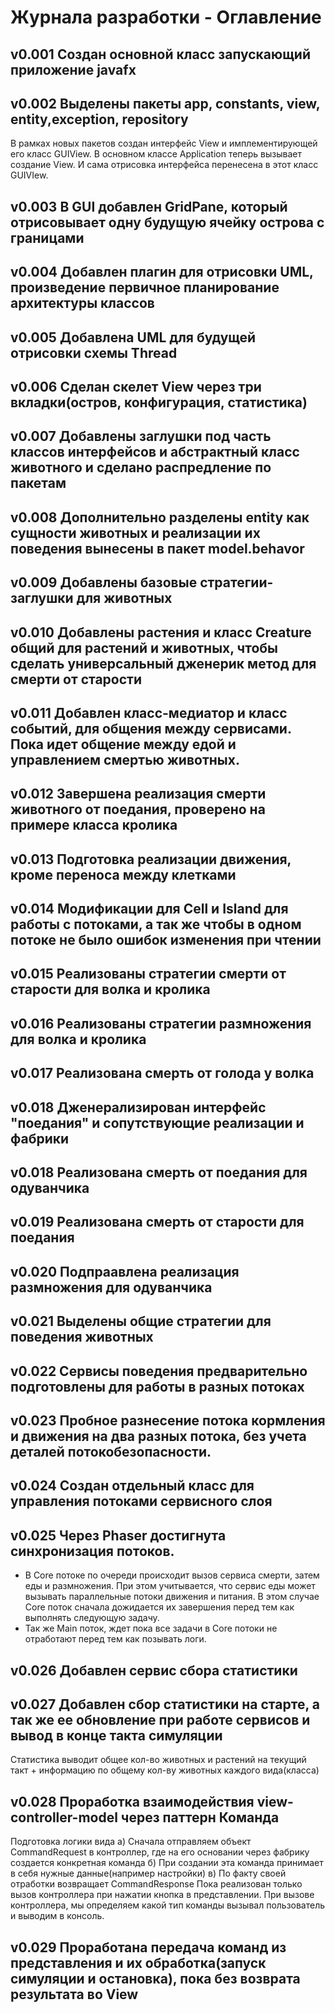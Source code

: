 # Журнала разработки - Оглавление
## v0.001 Создан  основной класс запускающий приложение javafx
## v0.002 Выделены пакеты app, constants, view, entity,exception, repository
В рамках новых пакетов создан интерфейс View и имплементирующей его класс GUIView.
В основном классе Application теперь вызывает создание View.
И сама отрисовка интерфейса перенесена в этот класс GUIVIew.
## v0.003 В GUI добавлен GridPane, который отрисовывает одну будущую ячейку острова с границами
## v0.004 Добавлен плагин для отрисовки UML, произведение первичное планирование архитектуры классов
## v0.005 Добавлена UML для будущей отрисовки схемы Thread
## v0.006 Сделан скелет View через три вкладки(остров, конфигурация, статистика)
## v0.007 Добавлены заглушки под часть классов интерфейсов и абстрактный класс животного и сделано распредление по пакетам
## v0.008 Дополнительно разделены entity как сущности животных и реализации их поведения вынесены в пакет model.behavor
## v0.009 Добавлены базовые стратегии-заглушки для животных
## v0.010 Добавлены растения и класс Creature общий для растений и животных, чтобы сделать универсальный дженерик метод для смерти от старости
## v0.011 Добавлен класс-медиатор и класс событий, для общения между сервисами. Пока идет общение между едой и управлением смертью животных.
## v0.012 Завершена реализация смерти животного от поедания, проверено на примере класса кролика
## v0.013 Подготовка реализации движения, кроме переноса между клетками
## v0.014 Модификации для Cell и Island для работы с потоками, а так же чтобы в одном потоке не было ошибок изменения при чтении
## v0.015 Реализованы стратегии смерти от старости для волка и кролика
## v0.016 Реализованы стратегии размножения для волка и кролика
## v0.017 Реализована смерть от голода у волка
## v0.018 Дженерализирован интерфейс "поедания" и сопутствующие реализации и фабрики
## v0.018 Реализована смерть от поедания для одуванчика
## v0.019 Реализована смерть от старости для поедания
## v0.020 Подпраавлена реализация размножения для одуванчика
## v0.021 Выделены общие стратегии для поведения животных
## v0.022 Сервисы поведения предварительно подготовлены для работы в разных потоках
## v0.023 Пробное разнесение потока кормления и движения на два разных потока, без учета деталей потокобезопасности.
## v0.024 Создан отдельный класс для управления потоками сервисного слоя
## v0.025 Через Phaser достигнута синхронизация потоков.
- В Core потоке по очереди происходит вызов сервиса смерти, затем еды и размножения. 
При этом учитывается, что сервис еды может вызывать параллельные потоки движения и питания.
В этом случае Core поток сначала дожидается их завершения перед тем как выполнять следующую задачу.
- Так же Main поток, ждет пока все задачи в Core потоки не отработают перед тем как позывать логи.
## v0.026 Добавлен сервис сбора статистики
## v0.027 Добавлен сбор статистики на старте, а так же ее обновление при работе сервисов и вывод в конце такта симуляции
Статистика выводит общее кол-во животных и растений на текущий такт + информацию по общему кол-ву животных каждого вида(класса)
## v0.028 Проработка взаимодействия view-controller-model через паттерн Команда
Подготовка логики вида
а) Сначала отправляем объект CommandRequest в контроллер, где на его основании через фабрику создается конкретная команда
б) При создании эта команда принимает в себя нужные данные(например настройки)
в) По факту своей отработки возвращает CommandResponse
Пока реализован только вызов контроллера при нажатии кнопка в представлении.
При вызове контроллера, мы определяем какой тип команды вызывал пользователь и выводим в консоль.
## v0.029 Проработана передача команд из представления и их обработка(запуск симуляции и остановка), пока без возврата результата во View


